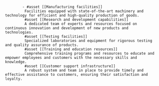 			- #asset [[Manufacturing facilities]]
			 Facilities equipped with state-of-the-art machinery and technology for efficient and high-quality production of goods.
			 #asset [[Research and development capabilities]]
			 A dedicated team of experts and resources focused on continuous innovation and development of new products and technologies.
			 #asset [[Testing facilities]]
			 Specialized laboratories and equipment for rigorous testing and quality assurance of products.
			 #asset [[Training and education resources]]
			 Comprehensive training programs and resources to educate and empower employees and customers with the necessary skills and knowledge.
			 #asset [[Customer support infrastructure]]
			 A robust system and team in place to provide timely and effective assistance to customers, ensuring their satisfaction and loyalty.




